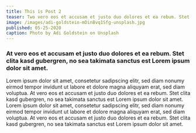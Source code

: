 ```yaml
---
title: This is Post 2
teaser: Two vero eos et accusam et justo duo dolores et ea rebum. Stet clita kasd gubergren, no sea takimata sanctus est Lorem ipsum dolor sit amet. Duo dolores et
image: /images/adi-goldstein-mDinBvq1Sfg-unsplash.jpg
published: 05-25-2020
caption: Photo by Adi Goldstein on Unsplash
---
```


### At vero eos et accusam et justo duo dolores et ea rebum. Stet clita kasd gubergren, no sea takimata sanctus est Lorem ipsum dolor sit amet.

Lorem ipsum dolor sit amet, consetetur sadipscing elitr, sed diam nonumy eirmod tempor invidunt ut labore et dolore magna aliquyam erat, sed diam voluptua. At vero eos et accusam et justo duo dolores et ea rebum. Stet clita kasd gubergren, no sea takimata sanctus est Lorem ipsum dolor sit amet. Lorem ipsum dolor sit amet, consetetur sadipscing elitr, sed diam nonumy eirmod tempor invidunt ut labore et dolore magna aliquyam erat, sed diam voluptua. At vero eos et accusam et justo duo dolores et ea rebum. Stet clita kasd gubergren, no sea takimata sanctus est Lorem ipsum dolor sit amet.
